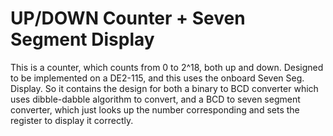 # UP/DOWN Counter + Seven Segment Display
This is a counter, which counts from 0 to 2^18, both up and down. Designed to be implemented on a DE2-115, and this uses the onboard Seven Seg. Display. So it contains the design for both a binary to BCD converter which uses dibble-dabble algorithm to convert, and a BCD to seven segment converter, which just looks up the number corresponding and sets the register to display it correctly.
